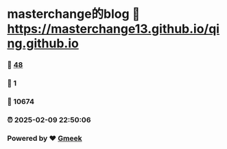 # masterchange的blog :link: https://masterchange13.github.io/qing.github.io 
### :page_facing_up: [48](https://masterchange13.github.io/qing.github.io/tag.html) 
### :speech_balloon: 1 
### :hibiscus: 10674 
### :alarm_clock: 2025-02-09 22:50:06 
### Powered by :heart: [Gmeek](https://github.com/Meekdai/Gmeek)

